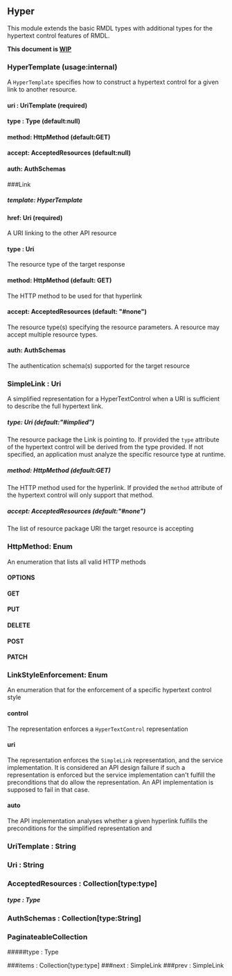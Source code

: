 Hyper
----
This module extends the basic RMDL types with additional types for the hypertext control features of RMDL.

**This document is [WIP](http://en.wikipedia.org/wiki/Work_in_progress)**

### HyperTemplate (usage:internal)
A `HyperTemplate` specifies how to construct a hypertext control for a given link to another resource.

#### uri : UriTemplate (required)
#### type : Type (default:null)
#### method: HttpMethod (default:GET)
#### accept: AcceptedResources (default:null)  
#### auth: AuthSchemas

###Link
##### template: HyperTemplate

#### href: Uri (required)
A URI linking to the other API resource
#### type : Uri
The resource type of the target response
#### method: HttpMethod (default: GET)
The HTTP method to be used for that hyperlink
#### accept: AcceptedResources (default: "#none")
The resource type(s) specifying the resource parameters. A resource may accept multiple resource types.
#### auth: AuthSchemas
The authentication schema(s) supported for the target resource

### SimpleLink : Uri
A simplified representation for a HyperTextControl when a URI is sufficient to describe the full hypertext link.

##### type: Uri (default:"#implied")
The resource package the Link is pointing to. If provided the `type` attribute of the hypertext control will be derived from the type provided. If not specified, an application must analyze the specific resource type at runtime.

##### method: HttpMethod (default:GET)
The HTTP method used for the hyperlink. If provided the `method` attribute of the hypertext control will only support that method.

##### accept: AcceptedResources (default:"#none")
The list of resource package URI the target resource is accepting

### HttpMethod: Enum
An enumeration that lists all valid HTTP methods

#### OPTIONS
#### GET
#### PUT
#### DELETE
#### POST
#### PATCH

### LinkStyleEnforcement: Enum
An enumeration that for the enforcement of a specific hypertext control style

#### control
The representation enforces a `HyperTextControl` representation

#### uri
The representation enforces the `SimpleLink` representation, and the service implementation. It is considered an API design failure if such a representation is enforced but the service implementation can't fulfill the preconditions that do allow the representation. An  API implementation is supposed to fail in that case.
 
#### auto
The API implementation analyses whether a given hyperlink fulfills the preconditions for the simplified representation and 

### UriTemplate : String

### Uri : String

### AcceptedResources : Collection[type:type]
##### type : Type

### AuthSchemas : Collection[type:String]

### PaginateableCollection 

#####type : Type

###items : Collection[type:type]
###next : SimpleLink
###prev : SimpleLink
